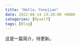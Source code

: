 ```yaml
---
title: "Hello，Yonejian"
date: 2022-08-14 13:20:00 +0800
categories: [Myself]
tags: [Blog]
---
```

这是一篇简介，待更新。
